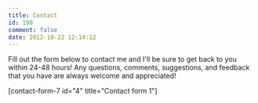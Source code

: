 ```yaml
---
title: Contact
id: 190
comment: false
date: 2012-10-22 12:14:12
---
```


Fill out the form below to contact me and I'll be sure to get back to you within 24-48 hours! Any questions, comments, suggestions, and feedback that you have are always welcome and appreciated!

[contact-form-7 id="4" title="Contact form 1"]